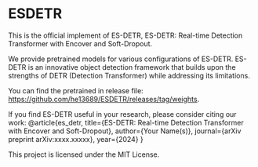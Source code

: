 # ESDETR
This is the official implement of ES-DETR, ES-DETR: Real-time Detection Transformer with Encover and Soft-Dropout.

We provide pretrained models for various configurations of ES-DETR. ES-DETR is an innovative object detection framework that builds upon the strengths of DETR (Detection Transformer) while addressing its limitations. 

You can find the pretrained in release file: https://github.com/he13689/ESDETR/releases/tag/weights.

If you find ES-DETR useful in your research, please consider citing our work:
@article{es_detr,
  title={ES-DETR: Real-time Detection Transformer with Encover and Soft-Dropout},
  author={Your Name(s)},
  journal={arXiv preprint arXiv:xxxx.xxxxx},
  year={2024}
}

This project is licensed under the MIT License.
